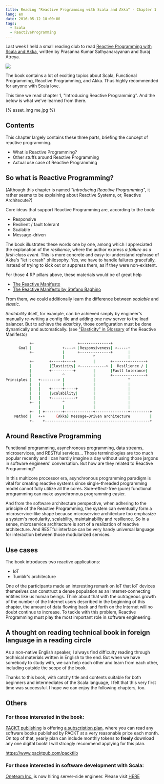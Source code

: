 ```yaml
---
title: Reading "Reactive Programming with Scala and Akka" - Chapter 1
lang: en
date: 2016-05-12 10:00:00
tags:
  - Scala
  - ReactiveProgramming
---
```


Last week I held a small reading club to read <a  href="http://www.amazon.com/gp/product/1783984341/ref=as_li_tl?ie=UTF8&camp=1789&creative=9325&creativeASIN=1783984341&linkCode=as2&tag=tkqubo-20&linkId=3DD3AV3FBDD6745N">Reactive Programming with Scala and Akka</a><img src="https://ir-na.amazon-adsystem.com/e/ir?t=tkqubo-20&l=as2&o=1&a=1783984341" width="1" height="1" border="0" alt="" style="border:none !important; margin:0px !important;" />, written by Prasanna Kumar Sathyanarayanan and Suraj Atreya.

<a  href="http://www.amazon.com/gp/product/1783984341/ref=as_li_tl?ie=UTF8&camp=1789&creative=9325&creativeASIN=1783984341&linkCode=as2&tag=tkqubo-20&linkId=JASVNACQ5LY5DXPL"><img border="0" src="https://ws-na.amazon-adsystem.com/widgets/q?_encoding=UTF8&ASIN=1783984341&Format=_SL110_&ID=AsinImage&MarketPlace=US&ServiceVersion=20070822&WS=1&tag=tkqubo-20" ></a><img src="https://ir-na.amazon-adsystem.com/e/ir?t=tkqubo-20&l=as2&o=1&a=1783984341" width="1" height="1" border="0" alt="" style="border:none !important; margin:0px !important;" />

The book contains a lot of exciting topics about Scala, Functional Programming, Reactive Programming, and Akka.  Thus highly recommended for anyone with Scala love.

This time we read chapter 1, "Introducing Reactive Programming".  And the below is what we've learned from there.

{% asset_img me.jpg %}

## Contents

This chapter largely contains these three parts, briefing the concept of reactive programming.

- What is Reactive Programming?
- Other stuffs around Reactive Programming
- Actual use case of Reactive Programming

## So what is Reactive Programming?

(Although this chapter is named *"Introducing Reactive Programming"*, it rather seems to be explaining about Reactive Systems, or, Reactive Architecute?)

Core ideas that support Reactive Programming are, according to the book:

- Responsive
- Resilient / fault tolerant
- Scalable
- Message-driven

The book illustrates these words one by one, among which I appreciated the explanation of the *resilience*, where the author express *a failure as a first-class event*.  This is more concrete and easy-to-understand rephrase of Akka's "let it crash" philosophy.  Yes, we have to handle failures gracefully, instead of trying to kick out or suppress them, as if they were non-existent.

For those 4 RP pillars above, these materials would be of great help

- [The Reactive Manifesto](http://www.reactivemanifesto.org/)
- [The Reactive Manifesto by Stefano Baghino](https://speakerdeck.com/stefanobaghino/the-reactive-manifesto) 

From them, we could additionally learn the difference between *scalable* and *elastic*.

*Scalability* itself, for example, can be achieved simply by engineer's manually re-writing a config file and adding one new server to the load balancer.  But to achieve the *elasticity*, those configuration must be done dynamically and automatically.  (see ["Elasticity" in Glossary](http://www.reactivemanifesto.org/glossary#Elasticity) of the Reactive Manifesto)

<style>.gutter { display: none; }</style>
``` bash So something like this?
           +-                    +--------------+
      Goal |              +----> |Responsiveness| <-----+
           +-             |      +--------------+       |
                          |             ^               |
           +-       +-----+----+        |       +-------+-------+
           |        |Elasticity| <------------> |  Resilience / |
           |        +----------+        |       |Fault tolerance|
           |              ^             |       +---------------+
Principles |   +--------> |             |               ^
           |   |          |             |               |
           |   |    +-----+-----+       |               |
           |   |    |Scalability|       |               |
           |   |    +-----------+       |               |
           +-  |          ^             |               |
               |          |             |               |
           +-  | +--------+-------------+---------------+---------+
    Method |   +-+     (Akka) Message−Driven architecture         |
           +-    +------------------------------------------------+
```


## Around Reactive Programming

Functional programming, asynchronous programming, data streams, microservices, and RESTful services...  Those terminologies are too much popular recently and I can hardly imagine a day without using those jargons in software engineers' conversation.  But how are they related to Reactive Programming?

In this multicore processor era, asynchronous programming paradigm is vital for creating reactive systems since single-threaded programming model cannot fully utilize all the cores.  Side-effect-free (pure) functional programming can make asynchronous programming easier.

And from the software architecture perspective, when adhering to the principle of the Reactive Programming, the system can eventually form a microservice-like shape because microservice architecture too emphasize a system's modularity, scalability, maintainability and resilience.  So in a sense, microservice architecture is sort of a realization of reactive architecture.  And RESTful interface can be very handy universal language for interaction between those modularized services.

## Use cases

The book introduces two reactive applications:

- IoT
- Tumblr's architecture

One of the participants made an interesting remark on IoT that IoT devices themselves can construct a dense population as an Internet-connecting entities like us human beings.  Think about that with the outrageous growth of the number of the Internet users described in the beginning of this chapter, the amount of data flowing back and forth on the Internet will no doubt continue to increase.  To tackle with this problem, Reactive Programming must play the most important role in software engineering.

## A thought on reading technical book in foreign language in a reading circle

As a non-native English speaker, I always find difficulty reading through technical materials written in English to the end.  But when we have somebody to study with, we can help each other and learn from each other, including outside the scope of the book.

Thanks to this book, with catchy title and contents suitable for both beginners and intermediates of the Scala language, I felt that this very first time was successful.  I hope we can enjoy the following chapters, too.

## Others

### For those interested in the book:

[PACKT publishing](https://www.packtpub.com/) is offering [a subscription plan](https://www.packtpub.com/books/subscription/packtlib), where you can read any software books published by PACKT at a very reasonable price each month.  On top of that, yearly plan can include monthly tokens to **freely** download any one digital book!  I will strongly recommend applying for this plan.

https://www.packtpub.com/packtlib

### For those interested in software development with Scala:

[Oneteam Inc.](https://one-team.com/) is now hiring server-side engineer.  Please visit [HERE](https://one-team.com/recruit/)

